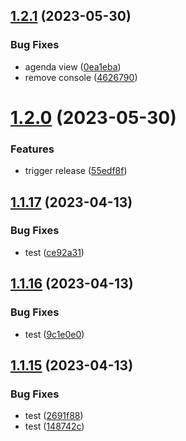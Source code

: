 ## [1.2.1](https://github.com/felixbouveret/gym-journey/compare/v1.2.0...v1.2.1) (2023-05-30)


### Bug Fixes

* agenda view ([0ea1eba](https://github.com/felixbouveret/gym-journey/commit/0ea1eba58faab9c8a26f5e4e16db56e69cca2e2a))
* remove console ([4626790](https://github.com/felixbouveret/gym-journey/commit/46267905c49b4d0d4ca1e660585536afd1e27d23))

# [1.2.0](https://github.com/felixbouveret/gym-journey/compare/v1.1.17...v1.2.0) (2023-05-30)


### Features

* trigger release ([55edf8f](https://github.com/felixbouveret/gym-journey/commit/55edf8fafcce86d33374d349d3704e2b7a4df4ff))

## [1.1.17](https://github.com/felixbouveret/gym-journey/compare/v1.1.16...v1.1.17) (2023-04-13)


### Bug Fixes

* test ([ce92a31](https://github.com/felixbouveret/gym-journey/commit/ce92a3162c4c4aaeb1bd49f939e0267bb1ed7b0f))

## [1.1.16](https://github.com/felixbouveret/gym-journey/compare/v1.1.15...v1.1.16) (2023-04-13)


### Bug Fixes

* test ([9c1e0e0](https://github.com/felixbouveret/gym-journey/commit/9c1e0e07ca858ddfea97a3ad1ddf57b101a6db3b))

## [1.1.15](https://github.com/felixbouveret/gym-journey/compare/v1.1.14...v1.1.15) (2023-04-13)


### Bug Fixes

* test ([2691f88](https://github.com/felixbouveret/gym-journey/commit/2691f88ddb7b71f1424d406301873e3bebf52b81))
* test ([148742c](https://github.com/felixbouveret/gym-journey/commit/148742cde382e97f1150331c6113deffcd3cc006))
